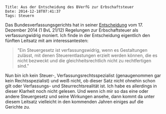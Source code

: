 	Title: Aus der Entscheidung des BVerfG zur Erbschaftsteuer
	Date: 2014-12-18T07:41:37
	Tags: Steuern

Das Bundesverfassungsgerichts hat in seiner [Entscheidung](http://www.bundesverfassungsgericht.de/SharedDocs/Entscheidungen/DE/2014/12/ls20141217_1bvl002112.html)
vom 17. Dezember 2014 (1 BvL 21/12) Regelungen zur Erbschaftsteuer als
verfassungwidrig moniert. Ich finde in der Entscheidung eigentlich den
fünften Leitsatz mit am interessantesten:

> "Ein Steuergesetz ist verfassungswidrig, wenn es Gestaltungen zulässt,
> mit denen Steuerentlastungen erzielt werden können, die es nicht
> bezweckt und die gleichheitsrechtlich nicht zu rechtfertigen sind."

Nun bin ich kein Steuer-, Verfassungsrechtsspezialist (genaugenommen
gar kein Rechtsspezialist) und weiß nicht, ob dieser Satz nicht
ohnehin schon gilt oder Verfassungs- und Steurrechtsrealität ist. Ich
habe es allerdings in dieser Klarheit noch nicht gelesen. Und wenn ich
mir so das eine oder andere Steuergesetz und seine Wirkungen ansehe,
dann kommt da unter diesem Leitsatz vielleicht in den kommenden Jahren
einiges auf die Gerichte zu.




